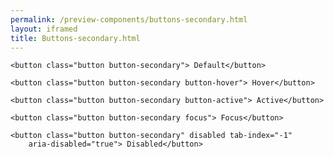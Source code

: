 ```yaml
--- 
permalink: /preview-components/buttons-secondary.html
layout: iframed 
title: Buttons-secondary.html
---
```

<div class="container py-8">

    <button class="button button-secondary"> Default</button>

    <button class="button button-secondary button-hover"> Hover</button>

    <button class="button button-secondary button-active"> Active</button>

    <button class="button button-secondary focus"> Focus</button>

    <button class="button button-secondary" disabled tab-index="-1"
        aria-disabled="true"> Disabled</button>

</div>